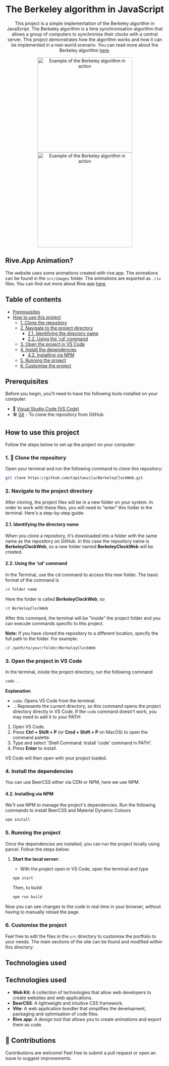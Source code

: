 <div align="center">

# The Berkeley algorithm in JavaScript

This project is a simple implementation of the Berkeley algorithm in JavaScript. The Berkeley algorithm is a time synchronisation algorithm that allows a group of computers to synchronise their clocks with a central server. This project demonstrates how the algorithm works and how it can be implemented in a real-world scenario. You can read more about the Berkeley algorithm [here](https://www.geeksforgeeks.org/berkeleys-algorithm/).

<img src="https://media.geeksforgeeks.org/wp-content/uploads/Ping_for_time.png" alt="Example of the Berkeley algorithm in action" width="300"/>
<img src="https://media.geeksforgeeks.org/wp-content/uploads/Receive_time_from_slaves-1.png" alt="Example of the Berkeley algorithm in action" width="300"/>
</div>

## Rive.App Animation?

The website uses some animations created with rive.app. The animations can be found in the `src/images` folder. The animations are exported as `.riv` files. You can find out more about Rive.app [here](https://rive.app/community/doc/introduction/docvphVOrBbl).

<div align="center">


</div>


## Table of contents

- [Prerequisites](#prerequisites)
- [How to use this project](#how-to-use-this-project)
  - [1. Clone the repository](#1-clone-the-repository)
  - [2. Navigate to the project directory](#2-navigate-to-the-project-directory)
    - [2.1. Identifying the directory name](#21-identifying-the-directory-name)
    - [2.2. Using the 'cd' command](#22-using-the-cd-command)
  - [3. Open the project in VS Code](#3-open-the-project-in-vs-code)
  - [4. Install the dependencies](#4-install-the-dependencies)
    - [4.2. Installing via NPM](#42-installing-via-npm)
  - [5. Running the project](#5-running-the-project)
  - [6. Customise the project](#6-customise-the-project)

## Prerequisites

Before you begin, you'll need to have the following tools installed on your computer:

- 📝 [Visual Studio Code (VS Code)](https://code.visualstudio.com/)
- 🛠️ [Git](https://git-scm.com/) - To clone the repository from GitHub.

## How to use this project

Follow the steps below to set up the project on your computer:

### 1. 📂 Clone the repository

Open your terminal and run the following command to clone this repository:

```bash
git clone https://github.com/Capitaozila/BerkeleyClockWeb.git
```

### 2. Navigate to the project directory

After cloning, the project files will be in a new folder on your system. In order to work with these files, you will need to "enter" this folder in the terminal. Here's a step-by-step guide:

#### 2.1. Identifying the directory name

   When you clone a repository, it's downloaded into a folder with the same name as the repository on GitHub. In this case the repository name is **BerkeleyClockWeb**, so a new folder named **BerkeleyClockWeb** will be created.

#### 2.2. Using the 'cd' command

   In the Terminal, use the cd command to access this new folder. The basic format of the command is

   ```bash
   cd folder name
   ```

   Here the folder is called **BerkeleyClockWeb**, so

   ```bash
   cd BerkeleyClockWeb
   ```

   After this command, the terminal will be "inside" the project folder and you can execute commands specific to this project.

   **Note:** If you have cloned the repository to a different location, specify the full path to the folder. For example:

   ```bash
   cd /path/to/your/folder/BerkeleyClockWeb
   ```

### 3. Open the project in VS Code

In the terminal, inside the project directory, run the following command

```bash
code .
```

**Explanation**
- `code`: Opens VS Code from the terminal.
- `.`: Represents the current directory, so this command opens the project directory directly in VS Code.
If the `code` command doesn't work, you may need to add it to your PATH:

1. Open VS Code.
2. Press **Ctrl + Shift + P** (or **Cmd + Shift + P** on MacOS) to open the command palette.
3. Type and select 'Shell Command: Install 'code' command in PATH'.
4. Press **Enter** to install.

VS Code will then open with your project loaded.

### 4. Install the dependencies

You can use BeerCSS either via CDN or NPM, here we use NPM.

#### 4.2. Installing via NPM

   We'll use NPM to manage the project's dependencies. Run the following commands to install BeerCSS and Material Dynamic Colours

   ```bash
   npm install
   ```

### 5. Running the project

Once the dependencies are installed, you can run the project locally using parcel.
Follow the steps below:

1. **Start the local server:**
   - With the project open in VS Code, open the terminal and type

   ```bash
   npm start
   ```

   Then, to build:

   ```bash
   npm run build
   ```

Now you can see changes to the code in real time in your browser, without having to manually reload the page.

### 6. Customise the project

Feel free to edit the files in the `src` directory to customise the portfolio to your needs. The main sections of the site can be found and modified within this directory.

## Technologies used

## Technologies used

- **Web Kit**: A collection of technologies that allow web developers to create websites and web applications.
- **BeerCSS**: A lightweight and intuitive CSS framework.
- **Vite**: A web application bundler that simplifies the development, packaging and optimisation of code files.
- **Rive.app**: A design tool that allows you to create animations and export them as code.

## 🤝 Contributions

Contributions are welcome! Feel free to submit a pull request or open an issue to suggest improvements.
